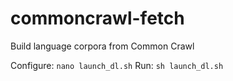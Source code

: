 # commoncrawl-fetch
Build language corpora from Common Crawl

Configure: `nano launch_dl.sh`
Run: `sh launch_dl.sh`
